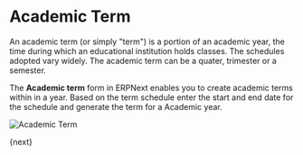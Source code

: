 <!-- add-breadcrumbs -->
# Academic Term

An academic term (or simply "term") is a portion of an academic year, the time during which an educational institution holds classes. The schedules adopted vary widely. The academic term can be a quater, trimester or a semester.

The **Academic term** form in ERPNext enables you to create academic terms within in a year. Based on the term schedule enter the start and end date for the schedule and generate the term for a Academic year.

<img class="screenshot" alt="Academic Term" src="/docs/assets/img/schools/setup/academic-term.png">


{next}